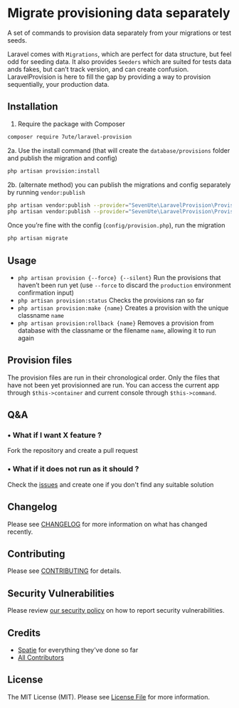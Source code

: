 # Migrate provisioning data separately

A set of commands to provision data separately from your migrations or test seeds.

Laravel comes with `Migrations`, which are perfect for data structure, but feel odd for seeding data.
It also provides `Seeders` which are suited for tests data ands fakes, but can’t track version, and can create confusion. LaravelProvision is here to fill the gap by providing a way to provision sequentially, your production data.

## Installation

1. Require the package with Composer

```bash
composer require 7ute/laravel-provision
```

2a. Use the install command (that will create the `database/provisions` folder and publish the migration and config)
```bash
php artisan provision:install
```

2b. (alternate method) you can publish the migrations and config separately by running `vendor:publish`
```bash
php artisan vendor:publish --provider="SevenUte\LaravelProvision\ProvisionServiceProvider" --tag="laravel-provision-migrations"
php artisan vendor:publish --provider="SevenUte\LaravelProvision\ProvisionServiceProvider" --tag="laravel-provision-config"
```

Once you’re fine with the config (`config/provision.php`), run the migration
```bash
php artisan migrate
```

## Usage

- `php artisan provision {--force} {--silent}` Run the provisions that haven’t been run yet (use `--force` to discard the `production` environment confirmation input)
- `php artisan provision:status` Checks the provisions ran so far
- `php artisan provision:make {name}` Creates a provision with the unique classname `name`
- `php artisan provision:rollback {name}` Removes a provision from database with the classname or the filename `name`, allowing it to run again

## Provision files

The provision files are run in their chronological order.
Only the files that have not been yet provisionned are run.
You can access the current app through `$this->container` and current console through `$this->command`.

## Q&A

### • What if I want X feature ?
Fork the repository and create a pull request
### • What if it does not run as it should ?
Check the [issues](https://github.com/7ute/laravel-provision) and create one if you don't find any suitable solution

## Changelog

Please see [CHANGELOG](CHANGELOG.md) for more information on what has changed recently.

## Contributing

Please see [CONTRIBUTING](.github/CONTRIBUTING.md) for details.

## Security Vulnerabilities

Please review [our security policy](../../security/policy) on how to report security vulnerabilities.

## Credits

- [Spatie](https://github.com/Spatie) for everything they've done so far
- [All Contributors](../../contributors)

## License

The MIT License (MIT). Please see [License File](LICENSE.md) for more information.
